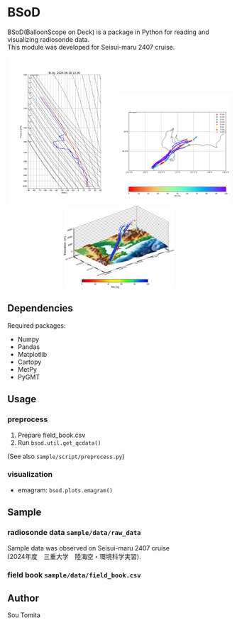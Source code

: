 # BSoD
BSoD(BalloonScope on Deck) is a package in Python for reading and visualizing radiosonde data.  
This module was developed for Seisui-maru 2407 cruise.

<p align="center">
<img src="./fig/emagram.png" alt="emagram" width="250"/>
<img src="./fig/trj_2d_rh.png" alt="RH 2D trajectory" width="250"/>
<img src="./fig/trj_3d_rh.png" alt="RH 2D trajectory" width="250"/>
</p>

## Dependencies
Required packages:
- Numpy
- Pandas
- Matplotlib
- Cartopy
- MetPy
- PyGMT

## Usage
### preprocess
1. Prepare field_book.csv
2. Run ```bsod.util.get_qcdata()```  

(See also ```sample/script/preprocess.py```)
### visualization
- emagram: ```bsod.plots.emagram()```

## Sample
### radiosonde data ```sample/data/raw_data```
Sample data was observed on Seisui-maru 2407 cruise  
(2024年度　三重大学　陸海空・環境科学実習).  
### field book ```sample/data/field_book.csv```



## Author
Sou Tomita

